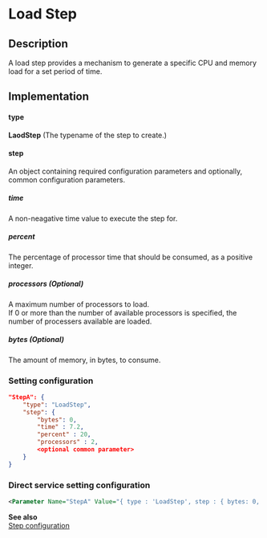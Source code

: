 # Load Step

## Description
A load step provides a mechanism to generate a specific CPU and memory load for a set period of time.

## Implementation
#### type
__LaodStep__ (The typename of the step to create.)

#### step
An object containing required configuration parameters and optionally, common configuration parameters.

##### time
A non-neagative time value to execute the step for. 

##### percent
The percentage of processor time that should be consumed, as a positive integer.

##### processors (Optional)
A maximum number of processors to load.<br/>
If 0 or more than the number of available processors is specified, the number of processers available are loaded.

##### bytes (Optional)
The amount of memory, in bytes, to consume.

### Setting configuration
```json
"StepA": { 
    "type": "LoadStep",
    "step": {
        "bytes": 0,
        "time" : 7.2,
        "percent" : 20,
        "processors" : 2,
        <optional common parameter>
    }
}
```

### Direct service setting configuration
```xml
<Parameter Name="StepA" Value="{ type : 'LoadStep', step : { bytes: 0, time: 7.2, percent: 20, processors: 2, <optional common parameters> } }" />
```

__See also__<br/>
[Step configuration](./Step.md)